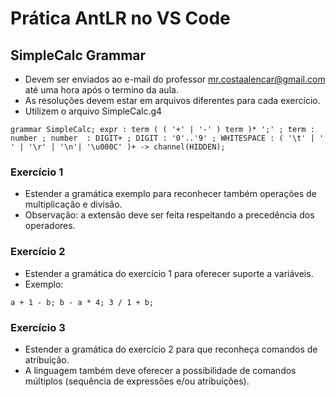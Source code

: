 # Prática AntLR no VS Code
## SimpleCalc Grammar

- Devem ser enviados ao e-mail do professor <mr.costaalencar@gmail.com> até uma hora após o termino da aula.
- As resoluções devem estar em arquivos diferentes para cada exercício.
- Utilizem o arquivo SimpleCalc.g4

``
grammar SimpleCalc;
expr : term ( ( '+' | '-' ) term )* ';' ;
term : number ;
number  : DIGIT+ ;
DIGIT : '0'..'9' ;
WHITESPACE : ( '\t' | ' ' | '\r' | '\n'| '\u000C' )+ -> channel(HIDDEN);
``

### Exercício 1
- Estender a gramática exemplo para reconhecer também operações de multiplicação e divisão.
- Observação: a extensão deve ser feita respeitando a precedência dos operadores.

### Exercício 2
- Estender a gramática do exercício 1 para oferecer suporte a variáveis.
- Exemplo:

`
a + 1 - b;
b - a * 4;
3 / 1 + b;
`

### Exercício 3
- Estender a gramática do exercício 2 para que reconheça comandos de atribuição.
- A linguagem também deve oferecer a possibilidade de comandos múltiplos (sequência de expressões e/ou atribuições).
